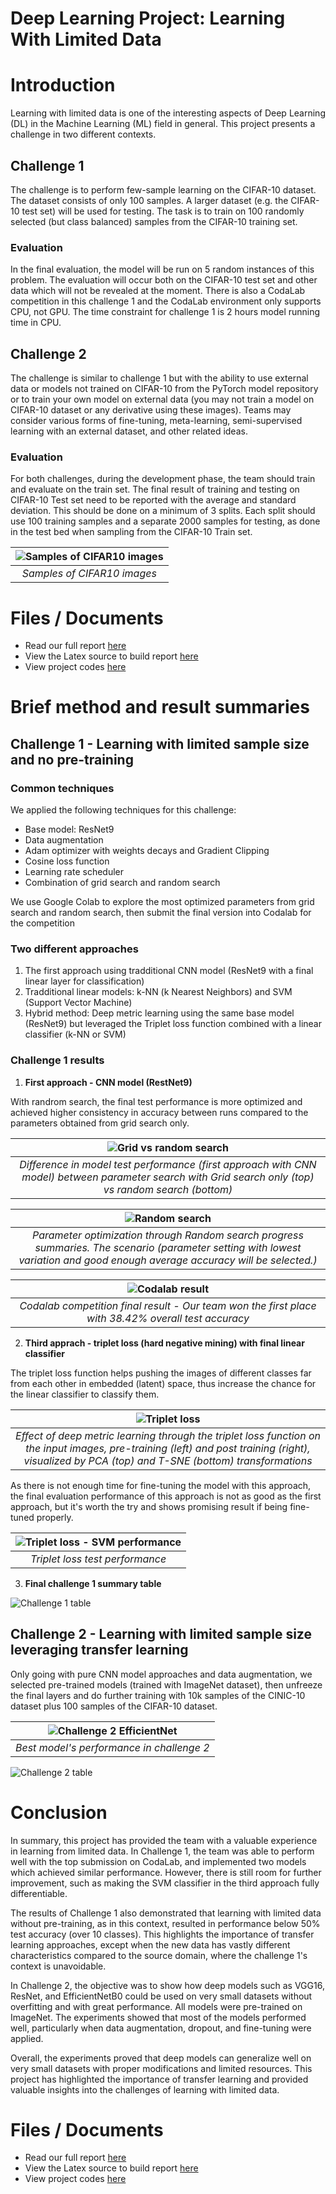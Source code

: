 # Deep Learning Project: Learning With Limited Data

# Introduction

Learning with limited data is one of the interesting aspects of Deep Learning (DL) in the Machine Learning (ML) field in general. This project presents a challenge in two different contexts.

## Challenge 1

The challenge is to perform few-sample learning on the CIFAR-10 dataset. The dataset consists of only 100 samples. A larger dataset (e.g. the CIFAR-10 test set) will be used for testing. The task is to train on 100 randomly selected (but class balanced) samples from the CIFAR-10 training set.

### Evaluation

In the final evaluation, the model will be run on 5 random instances of this problem. The evaluation will occur both on the CIFAR-10 test set and other data which will not be revealed at the moment. There is also a CodaLab competition in this challenge 1 and the CodaLab environment only supports CPU, not GPU. The time constraint for challenge 1 is 2 hours model running time in CPU.

## Challenge 2

The challenge is similar to challenge 1 but with the ability to use external data or models not trained on CIFAR-10 from the PyTorch model repository or to train your own model on external data (you may not train a model on CIFAR-10 dataset or any derivative using these images). Teams may consider various forms of fine-tuning, meta-learning, semi-supervised learning with an external dataset, and other related ideas.

### Evaluation

For both challenges, during the development phase, the team should train and evaluate on the train set. The final result of training and testing on CIFAR-10 Test set need to be reported with the average and standard deviation. This should be done on a minimum of 3 splits. Each split should use 100 training samples and a separate 2000 samples for testing, as done in the test bed when sampling from the CIFAR-10 Train set.

| ![Samples of CIFAR10 images](./github_images/CIFAR10_samples.png) | 
|:--:| 
| *Samples of CIFAR10 images* |

# Files / Documents

* Read our full report [here](COMP691_DL_DT_Explore_Report_FINAL_rev1.pdf)
* View the Latex source to build report [here](./COMP691-%20DL_DT_Explore_Report/)
* View project codes [here](./code_DL_DT_Explore/) 

# Brief method and result summaries

## Challenge 1 - Learning with limited sample size and no pre-training



### Common techniques
    
We applied the following techniques for this challenge:

* Base model: ResNet9
* Data augmentation
* Adam optimizer with weights decays and Gradient Clipping
* Cosine loss function
* Learning rate scheduler
* Combination of grid search and random search

We use Google Colab to explore the most optimized parameters from grid search and random search, then submit the final version into Codalab for the competition

### Two different approaches

1) The first approach using tradditional CNN model (ResNet9 with a final linear layer for classification)
2) Tradditional linear models: k-NN (k Nearest Neighbors) and SVM (Support Vector Machine)
3) Hybrid method: Deep metric learning using the same base model (ResNet9) but leveraged the Triplet loss function combined with a linear classifier (k-NN or SVM)

### Challenge 1 results

1) **First approach - CNN model (RestNet9)**

With randrom search, the final test performance is more optimized and achieved higher consistency in accuracy between runs compared to the parameters obtained from grid search only.

| ![Grid vs random search](./github_images/REPORT_resnet9_Best_result_grid_vs_random_search.png) | 
|:--:| 
| *Difference in model test performance (first approach with CNN model) between parameter search with Grid search only (top) vs random search (bottom)* |

| ![Random search](./github_images/APPENDIX_performance_summary_sample.png) | 
|:--:| 
| *Parameter optimization through Random search progress summaries. The scenario (parameter setting with lowest variation and good enough average accuracy will be selected.)* |

| ![Codalab result](./github_images/APPENDIX_CodaLab_dashboard.png) | 
|:--:| 
| *Codalab competition final result - Our team won the first place with 38.42% overall test accuracy* |

2) **Third apprach - triplet loss (hard negative mining) with final linear classifier**

The triplet loss function helps pushing the images of different classes far from each other in embedded (latent) space, thus increase the chance for the linear classifier to classify them.

| ![Triplet loss](./github_images/REPORT_challenge1_triplet_distances.png) | 
|:--:| 
| *Effect of deep metric learning through the triplet loss function on the input images, pre-training (left) and post training (right), visualized by PCA (top) and T-SNE (bottom) transformations* |

As there is not enough time for fine-tuning the model with this approach, the final evaluation performance of this approach is not as good as the first approach, but it's worth the try and shows promising result if being fine-tuned properly.

| ![Triplet loss - SVM performance](./github_images/APENDIX_Triplet_SVM_result.png) | 
|:--:| 
| *Triplet loss test performance* |

3) **Final challenge 1 summary table**

![Challenge 1 table](./github_images/challenege1_table.png)

## Challenge 2 - Learning with limited sample size leveraging transfer learning

Only going with pure CNN model approaches and data augmentation, we selected pre-trained models (trained with ImageNet dataset), then unfreeze the final layers and do further training with 10k samples of the CINIC-10 dataset plus 100 samples of the CIFAR-10 dataset.

|![Challenge 2 EfficientNet](./github_images/EfficientNet-B0_performance.png)|
|:--:| 
| *Best model's performance in challenge 2* |

![Challenge 2 table](./github_images/challenege2_table.png)

# Conclusion

In summary, this project has provided the team with a valuable experience in learning from limited data. In Challenge 1, the team was able to perform well with the top submission on CodaLab, and implemented two models which achieved similar performance. However, there is still room for further improvement, such as making the SVM classifier in the third approach fully differentiable. 

The results of Challenge 1 also demonstrated that learning with limited data without pre-training, as in this context, resulted in performance below 50\% test accuracy (over 10 classes). This highlights the importance of transfer learning approaches, except when the new data has vastly different characteristics compared to the source domain, where the challenge 1's context is unavoidable. 

In Challenge 2, the objective was to show how deep models such as VGG16, ResNet, and EfficientNetB0 could be used on very small datasets without overfitting and with great performance. All models were pre-trained on ImageNet. The experiments showed that most of the models performed well, particularly when data augmentation, dropout, and fine-tuning were applied.

Overall, the experiments proved that deep models can generalize well on very small datasets with proper modifications and limited resources. This project has highlighted the importance of transfer learning and provided valuable insights into the challenges of learning with limited data.

# Files / Documents

* Read our full report [here](COMP691_DL_DT_Explore_Report_FINAL_rev1.pdf)
* View the Latex source to build report [here](./COMP691-%20DL_DT_Explore_Report/)
* View project codes [here](./code_DL_DT_Explore/) 
